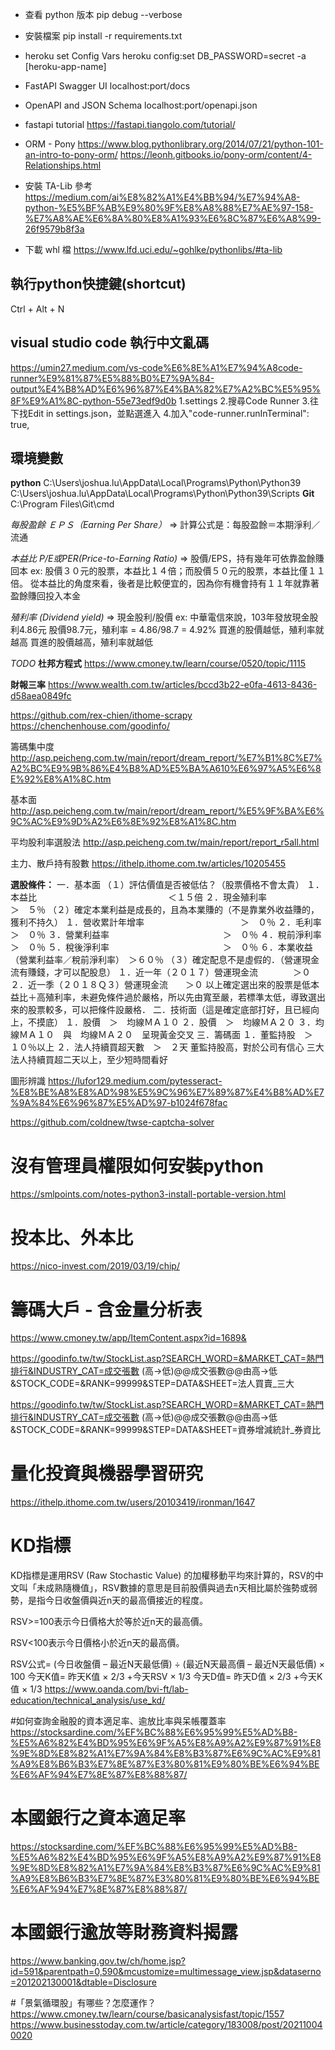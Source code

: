 - 查看 python 版本
  pip debug --verbose

- 安裝檔案
  pip install -r requirements.txt

- heroku set Config Vars
heroku config:set DB_PASSWORD=secret -a [heroku-app-name]

- FastAPI Swagger UI
localhost:port/docs
- OpenAPI and JSON Schema
localhost:port/openapi.json

- fastapi tutorial
https://fastapi.tiangolo.com/tutorial/

* ORM - Pony
  https://www.blog.pythonlibrary.org/2014/07/21/python-101-an-intro-to-pony-orm/
  https://leonh.gitbooks.io/pony-orm/content/4-Relationships.html

* 安裝 TA-Lib 參考
  https://medium.com/ai%E8%82%A1%E4%BB%94/%E7%94%A8-python-%E5%BF%AB%E9%80%9F%E8%A8%88%E7%AE%97-158-%E7%A8%AE%E6%8A%80%E8%A1%93%E6%8C%87%E6%A8%99-26f9579b8f3a
* 下載 whl 檔
  https://www.lfd.uci.edu/~gohlke/pythonlibs/#ta-lib



## 執行python快捷鍵(shortcut)
Ctrl + Alt + N

## visual studio code 執行中文亂碼
https://umin27.medium.com/vs-code%E6%8E%A1%E7%94%A8code-runner%E9%81%87%E5%88%B0%E7%9A%84-output%E4%B8%AD%E6%96%87%E4%BA%82%E7%A2%BC%E5%95%8F%E9%A1%8C-python-55e73edf9d0b
1.settings
2.搜尋Code Runner
3.往下找Edit in settings.json，並點選進入
4.加入"code-runner.runInTerminal": true,


## 環境變數
**python**
C:\Users\joshua.lu\AppData\Local\Programs\Python\Python39\
C:\Users\joshua.lu\AppData\Local\Programs\Python\Python39\Scripts
**Git**
C:\Program Files\Git\cmd

*每股盈餘 ＥＰＳ（Earning Per Share）*
=> 計算公式是：每股盈餘＝本期淨利／流通

*本益比 P/E或PER(Price-to-Earning Ratio)*
=> 股價/EPS，持有幾年可依靠盈餘賺回本
ex: 股價３０元的股票，本益比１４倍；而股價５０元的股票，本益比僅１１倍。
     從本益比的角度來看，後者是比較便宜的，因為你有機會持有１１年就靠著盈餘賺回投入本金

*殖利率 (Dividend yield)*
=> 現金股利/股價
ex: 中華電信來說，103年發放現金股利4.86元 股價98.7元，殖利率 = 4.86/98.7 = 4.92%
買進的股價越低，殖利率就越高
買進的股價越高，殖利率就越低



*TODO*
**杜邦方程式**
https://www.cmoney.tw/learn/course/0520/topic/1115

**財報三率**
https://www.wealth.com.tw/articles/bccd3b22-e0fa-4613-8436-d58aea0849fc

https://github.com/rex-chien/ithome-scrapy
https://chenchenhouse.com/goodinfo/

籌碼集中度
http://asp.peicheng.com.tw/main/report/dream_report/%E7%B1%8C%E7%A2%BC%E9%9B%86%E4%B8%AD%E5%BA%A610%E6%97%A5%E6%8E%92%E8%A1%8C.htm

基本面
http://asp.peicheng.com.tw/main/report/dream_report/%E5%9F%BA%E6%9C%AC%E9%9D%A2%E6%8E%92%E8%A1%8C.htm

平均股利率選股法
http://asp.peicheng.com.tw/main/report/report_r5all.html

主力、散戶持有股數
https://ithelp.ithome.com.tw/articles/10205455

**選股條件：**
一．基本面
    （１）評估價值是否被低估？（股票價格不會太貴）
        １．本益比　　　　　　　　　　　　　　　＜１５倍
        ２．現金殖利率　　　　　　　　　　　　　＞　５％
    （２）確定本業利益是成長的，且為本業賺的（不是靠業外收益賺的，獲利不持久）
        １．營收累計年增率　　　　　　　　　　　＞　０％
        ２．毛利率　　　　　　　　　　　　　　　＞　０％
        ３．營業利益率　　　　　　　　　　　　　＞　０％
        ４．稅前淨利率　　　　　　　　　　　　　＞　０％
        ５．稅後淨利率　　　　　　　　　　　　　＞　０％
        ６．本業收益（營業利益率／稅前淨利率）　＞６０％
    （３）確定配息不是虛假的．（營運現金流有賺錢，才可以配股息）
        １．近一年（２０１７）營運現金流　　　　＞０
        ２．近一季（２０１８Ｑ３）營運現金流　　＞０
    以上確定選出來的股票是低本益比＋高殖利率，未避免條件過於嚴格，所以先由寬至嚴，若標準太低，導致選出來的股票較多，可以把條件設嚴格．
二．技術面（這是確定底部打好，且已經向上，不摸底）
    １．股價　＞　均線ＭＡ１０
    ２．股價　＞　均線ＭＡ２０
    ３．均線ＭＡ１０　與　均線ＭＡ２０　呈現黃金交叉
三．籌碼面
    １．董監持股　＞　１０％以上
    ２．法人持續買超天數　＞　２天
    董監持股高，對於公司有信心
    三大法人持續買超二天以上，至少短時間看好

圖形辨識
https://lufor129.medium.com/pytesseract-%E8%BE%A8%E8%AD%98%E5%9C%96%E7%89%87%E4%B8%AD%E7%9A%84%E6%96%87%E5%AD%97-b1024f678fac


https://github.com/coldnew/twse-captcha-solver


# 沒有管理員權限如何安裝python
https://smlpoints.com/notes-python3-install-portable-version.html

# 投本比、外本比
https://nico-invest.com/2019/03/19/chip/

# 籌碼大戶 - 含金量分析表
https://www.cmoney.tw/app/ItemContent.aspx?id=1689&

https://goodinfo.tw/tw/StockList.asp?SEARCH_WORD=&MARKET_CAT=熱門排行&INDUSTRY_CAT=成交張數 (高→低)@@成交張數@@由高→低&STOCK_CODE=&RANK=99999&STEP=DATA&SHEET=法人買賣_三大

https://goodinfo.tw/tw/StockList.asp?SEARCH_WORD=&MARKET_CAT=熱門排行&INDUSTRY_CAT=成交張數 (高→低)@@成交張數@@由高→低&STOCK_CODE=&RANK=99999&STEP=DATA&SHEET=資券增減統計_券資比


# 量化投資與機器學習研究
https://ithelp.ithome.com.tw/users/20103419/ironman/1647

# KD指標
KD指標是運用RSV (Raw Stochastic Value) 的加權移動平均來計算的，RSV的中文叫「未成熟隨機值」，RSV數據的意思是目前股價與過去n天相比屬於強勢或弱勢，是指今日收盤價與近n天的最高價接近的程度。

RSV>=100表示今日價格大於等於近n天的最高價。

RSV<100表示今日價格小於近n天的最高價。

RSV公式= (今日收盤價 – 最近N天最低價) ÷ (最近N天最高價 – 最近N天最低價) × 100
今天K值= 昨天K值 × 2/3 +今天RSV × 1/3
今天D值= 昨天D值 × 2/3 +今天K值 × 1/3
https://www.oanda.com/bvi-ft/lab-education/technical_analysis/use_kd/


#如何查詢金融股的資本適足率、逾放比率與呆帳覆蓋率
https://stocksardine.com/%EF%BC%88%E6%95%99%E5%AD%B8-%E5%A6%82%E4%BD%95%E6%9F%A5%E8%A9%A2%E9%87%91%E8%9E%8D%E8%82%A1%E7%9A%84%E8%B3%87%E6%9C%AC%E9%81%A9%E8%B6%B3%E7%8E%87%E3%80%81%E9%80%BE%E6%94%BE%E6%AF%94%E7%8E%87%E8%88%87/

# 本國銀行之資本適足率
https://stocksardine.com/%EF%BC%88%E6%95%99%E5%AD%B8-%E5%A6%82%E4%BD%95%E6%9F%A5%E8%A9%A2%E9%87%91%E8%9E%8D%E8%82%A1%E7%9A%84%E8%B3%87%E6%9C%AC%E9%81%A9%E8%B6%B3%E7%8E%87%E3%80%81%E9%80%BE%E6%94%BE%E6%AF%94%E7%8E%87%E8%88%87/

# 本國銀行逾放等財務資料揭露
https://www.banking.gov.tw/ch/home.jsp?id=591&parentpath=0,590&mcustomize=multimessage_view.jsp&dataserno=201202130001&dtable=Disclosure

#「景氣循環股」有哪些？怎麼運作？
https://www.cmoney.tw/learn/course/basicanalysisfast/topic/1557
https://www.businesstoday.com.tw/article/category/183008/post/202110040020